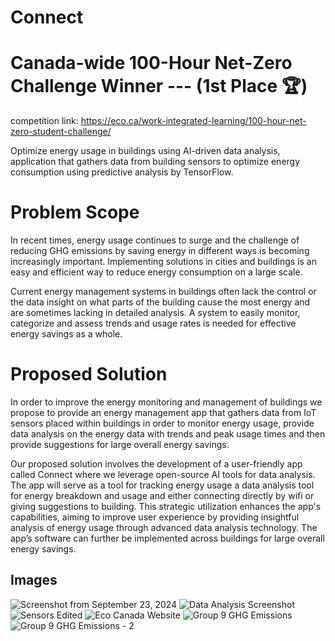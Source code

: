 # Connect
# Canada-wide 100-Hour Net-Zero Challenge Winner --- (1st Place 🏆)
competition link: https://eco.ca/work-integrated-learning/100-hour-net-zero-student-challenge/

Optimize energy usage in buildings using AI-driven data analysis, application that gathers data from building sensors to optimize energy consumption using predictive analysis by TensorFlow.

# Problem Scope

In recent times, energy usage continues to surge and the challenge of reducing GHG emissions by saving energy in different ways is becoming increasingly important.
Implementing solutions in cities and buildings is an easy and efficient way to reduce energy consumption on a large scale.

Current energy management systems in buildings often lack the control or the data insight on what parts of the building cause the most energy and are sometimes lacking in detailed analysis. A system to easily monitor, categorize and assess trends and usage rates is needed for effective energy savings as a whole.

# Proposed Solution

In order to improve the energy monitoring and management of buildings we propose to provide an energy management app that gathers data from IoT sensors placed within buildings in order to monitor energy usage, provide data analysis on the energy data with trends and peak usage times and then provide suggestions for large overall energy savings.

Our proposed solution involves the development of a user-friendly app called Connect where we leverage open-source AI tools for data analysis. The app will serve as a tool for tracking energy usage a data analysis tool for energy breakdown and usage and either connecting directly by wifi or giving suggestions to building. This strategic utilization enhances the app's capabilities, aiming to improve user experience by providing insightful analysis of energy usage through advanced data analysis technology. The app’s software can further be implemented across buildings for large overall energy savings.

## Images
![Screenshot from September 23, 2024](https://raw.githubusercontent.com/lelandsion/connect/main/images/Energy_Dashboard.png)
![Data Analysis Screenshot](https://raw.githubusercontent.com/lelandsion/connect/main/images/Data_Analysis_Screenshot_Edited.png)
![Sensors Edited](https://raw.githubusercontent.com/lelandsion/connect/main/images/Sensors_Edited.png)
![Eco Canada Website](https://raw.githubusercontent.com/lelandsion/connect/main/images/Eco_Canada_Website.jpeg)
![Group 9 GHG Emissions](https://raw.githubusercontent.com/lelandsion/connect/main/images/Group%209%20GHG%20emissions.png)
![Group 9 GHG Emissions - 2](https://raw.githubusercontent.com/lelandsion/connect/main/images/Group%209%20GHG%20emissions-2.png)



